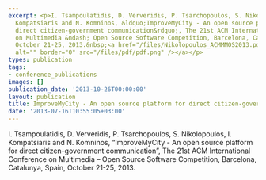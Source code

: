 ```yaml
---
excerpt: <p>I. Tsampoulatidis, D. Ververidis, P. Tsarchopoulos, S. Nikolopoulos, I.
  Kompatsiaris and N. Komninos, &ldquo;ImproveMyCity - An open source platform for
  direct citizen-government communication&rdquo;, The 21st ACM International Conference
  on Multimedia &ndash; Open Source Software Competition, Barcelona, Catalunya, Spain,
  October 21-25, 2013.&nbsp;<a href="/files/Nikolopoulos_ACMMMOS2013.pdf"><img align="top"
  alt="" border="0" src="/files/pdf/pdf.png" /></a></p>
types: publication
tags:
- conference_publications
images: []
publication_date: '2013-10-26T00:00:00'
layout: publication
title: ImproveMyCity - An open source platform for direct citizen-government communication
date: '2013-07-16T10:55:05+03:00'
---
```

<p>I. Tsampoulatidis, D. Ververidis, P. Tsarchopoulos, S. Nikolopoulos, I. Kompatsiaris and N. Komninos, &ldquo;ImproveMyCity - An open source platform for direct citizen-government communication&rdquo;, The 21st ACM International Conference on Multimedia &ndash; Open Source Software Competition, Barcelona, Catalunya, Spain, October 21-25, 2013.&nbsp;<a href="/files/Nikolopoulos_ACMMMOS2013.pdf"><img align="top" alt="" border="0" src="/files/pdf/pdf.png" /></a></p>
